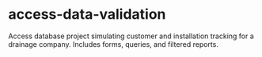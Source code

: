 # access-data-validation
Access database project simulating customer and installation tracking for a drainage company. Includes forms, queries, and filtered reports.
